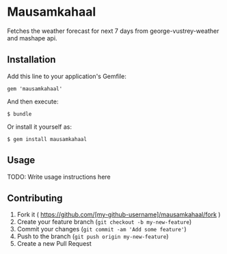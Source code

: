 # Mausamkahaal

Fetches the weather forecast for next 7 days from george-vustrey-weather and mashape api.

## Installation

Add this line to your application's Gemfile:

    gem 'mausamkahaal'

And then execute:

    $ bundle

Or install it yourself as:

    $ gem install mausamkahaal

## Usage

TODO: Write usage instructions here

## Contributing

1. Fork it ( https://github.com/[my-github-username]/mausamkahaal/fork )
2. Create your feature branch (`git checkout -b my-new-feature`)
3. Commit your changes (`git commit -am 'Add some feature'`)
4. Push to the branch (`git push origin my-new-feature`)
5. Create a new Pull Request
